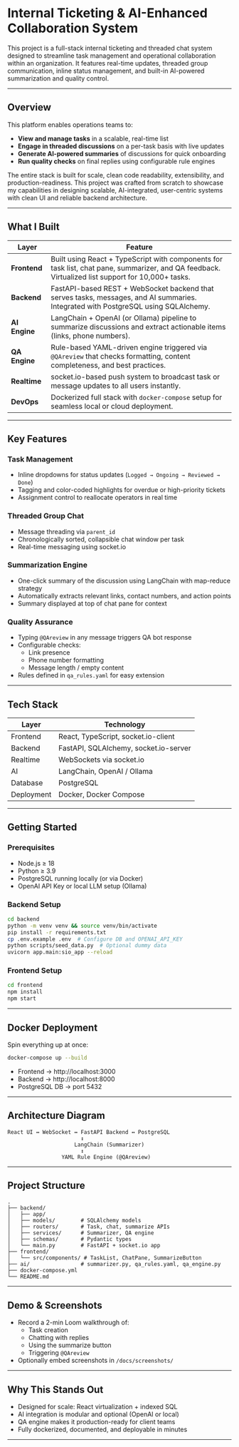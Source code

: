 
# Internal Ticketing & AI-Enhanced Collaboration System

This project is a full-stack internal ticketing and threaded chat system designed to streamline task management and operational collaboration within an organization. It features real-time updates, threaded group communication, inline status management, and built-in AI-powered summarization and quality control.

---

## Overview

This platform enables operations teams to:
- **View and manage tasks** in a scalable, real-time list
- **Engage in threaded discussions** on a per-task basis with live updates
- **Generate AI-powered summaries** of discussions for quick onboarding
- **Run quality checks** on final replies using configurable rule engines

The entire stack is built for scale, clean code readability, extensibility, and production-readiness. This project was crafted from scratch to showcase my capabilities in designing scalable, AI-integrated, user-centric systems with clean UI and reliable backend architecture.

---

##  What I Built

| Layer       | Feature |
|-------------|---------|
| **Frontend** | Built using React + TypeScript with components for task list, chat pane, summarizer, and QA feedback. Virtualized list support for 10,000+ tasks. |
| **Backend** | FastAPI-based REST + WebSocket backend that serves tasks, messages, and AI summaries. Integrated with PostgreSQL using SQLAlchemy. |
| **AI Engine** | LangChain + OpenAI (or Ollama) pipeline to summarize discussions and extract actionable items (links, phone numbers). |
| **QA Engine** | Rule-based YAML-driven engine triggered via `@QAreview` that checks formatting, content completeness, and best practices. |
| **Realtime** | socket.io-based push system to broadcast task or message updates to all users instantly. |
| **DevOps** | Dockerized full stack with `docker-compose` setup for seamless local or cloud deployment. |

---

## Key Features

### Task Management
- Inline dropdowns for status updates (`Logged → Ongoing → Reviewed → Done`)
- Tagging and color-coded highlights for overdue or high-priority tickets
- Assignment control to reallocate operators in real time

### Threaded Group Chat
- Message threading via `parent_id`
- Chronologically sorted, collapsible chat window per task
- Real-time messaging using socket.io

### Summarization Engine
- One-click summary of the discussion using LangChain with map-reduce strategy
- Automatically extracts relevant links, contact numbers, and action points
- Summary displayed at top of chat pane for context

### Quality Assurance
- Typing `@QAreview` in any message triggers QA bot response
- Configurable checks:
  - Link presence
  - Phone number formatting
  - Message length / empty content
- Rules defined in `qa_rules.yaml` for easy extension

---

##  Tech Stack

| Layer      | Technology            |
|------------|------------------------|
| Frontend   | React, TypeScript, socket.io-client |
| Backend    | FastAPI, SQLAlchemy, socket.io-server |
| Realtime   | WebSockets via socket.io |
| AI         | LangChain, OpenAI / Ollama |
| Database   | PostgreSQL             |
| Deployment | Docker, Docker Compose |

---

## Getting Started

### Prerequisites
- Node.js ≥ 18
- Python ≥ 3.9
- PostgreSQL running locally (or via Docker)
- OpenAI API Key or local LLM setup (Ollama)

### Backend Setup

```bash
cd backend
python -m venv venv && source venv/bin/activate
pip install -r requirements.txt
cp .env.example .env  # Configure DB and OPENAI_API_KEY
python scripts/seed_data.py  # Optional dummy data
uvicorn app.main:sio_app --reload
```

### Frontend Setup

```bash
cd frontend
npm install
npm start
```

---

## Docker Deployment

Spin everything up at once:

```bash
docker-compose up --build
```

- Frontend → http://localhost:3000  
- Backend → http://localhost:8000  
- PostgreSQL DB → port 5432

---

## Architecture Diagram

```
React UI ↔ WebSocket ↔ FastAPI Backend ↔ PostgreSQL
                       ↕
                     LangChain (Summarizer)
                       ↕
                 YAML Rule Engine (@QAreview)
```

---

## Project Structure

```
.
├── backend/
│   ├── app/
│   ├── models/        # SQLAlchemy models
│   ├── routers/       # Task, chat, summarize APIs
│   ├── services/      # Summarizer, QA engine
│   ├── schemas/       # Pydantic types
│   └── main.py        # FastAPI + socket.io app
├── frontend/
│   └── src/components/ # TaskList, ChatPane, SummarizeButton
├── ai/                # summarizer.py, qa_rules.yaml, qa_engine.py
├── docker-compose.yml
└── README.md
```

---

##  Demo & Screenshots

- Record a 2-min Loom walkthrough of:
  - Task creation
  - Chatting with replies
  - Using the summarize button
  - Triggering `@QAreview`
- Optionally embed screenshots in `/docs/screenshots/`

---

##  Why This Stands Out

- Designed for scale: React virtualization + indexed SQL
- AI integration is modular and optional (OpenAI or local)
- QA engine makes it production-ready for client teams
- Fully dockerized, documented, and deployable in minutes

---


